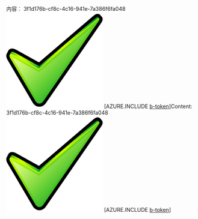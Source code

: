 <span data-ttu-id="59362-101">内容︰ 3f1d176b-cf8c-4c16-941e-7a386f6fa048![图像](68b773c7-34ea-4215-adf7-c12ea30b4bd8.png)
[AZURE.INCLUDE [b-token](a3e6b720-b5d1-4144-a3f1-22c677afadc1.md)]</span><span class="sxs-lookup"><span data-stu-id="59362-101">Content: 3f1d176b-cf8c-4c16-941e-7a386f6fa048![image](68b773c7-34ea-4215-adf7-c12ea30b4bd8.png)
[AZURE.INCLUDE [b-token](a3e6b720-b5d1-4144-a3f1-22c677afadc1.md)]</span></span>
